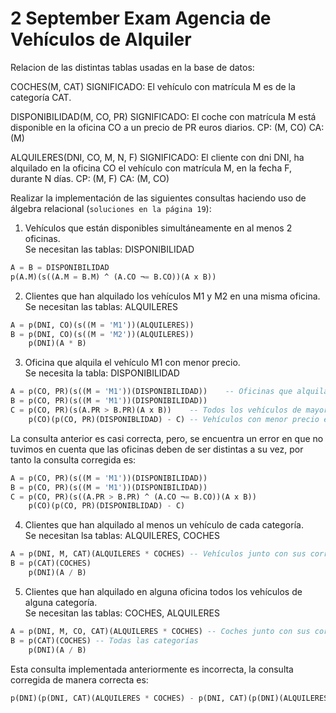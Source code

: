 # 2 September Exam Agencia de Vehículos de Alquiler

Relacion de las distintas tablas usadas en la base de datos:

COCHES(M, CAT)
SIGNIFICADO: El vehículo con matrícula M es de la categoría CAT.

DISPONIBILIDAD(M, CO, PR)
SIGNIFICADO: El coche con matrícula M está disponible en la oficina CO a un precio de PR euros diarios.
CP: (M, CO) CA: (M)

ALQUILERES(DNI, CO, M, N, F)
SIGNIFICADO: El cliente con dni DNI, ha alquilado en la oficina CO el vehículo con matrícula M, en la fecha F, durante N
días.
CP: (M, F) CA: (M, CO)

Realizar la implementación de las siguientes consultas haciendo uso de álgebra relacional (`soluciones en la página
19`):

1. Vehículos que están disponibles simultáneamente en al menos 2 oficinas.\
Se necesitan las tablas: DISPONIBILIDAD
```sql
A = B = DISPONIBILIDAD
p(A.M)(s((A.M = B.M) ^ (A.CO ¬= B.CO))(A x B))
```

2. Clientes que han alquilado los vehículos M1 y M2 en una misma oficina.\
Se necesitan las tablas: ALQUILERES
```sql
A = p(DNI, CO)(s((M = 'M1'))(ALQUILERES))
B = p(DNI, CO)(s((M = 'M2'))(ALQUILERES))
    p(DNI)(A * B)
```

3. Oficina que alquila el vehículo M1 con menor precio.\
Se necesita la tabla: DISPONIBILIDAD
```sql
A = p(CO, PR)(s((M = 'M1'))(DISPONIBILIDAD))    -- Oficinas que alquilan el vehículo M1
B = p(CO, PR)(s((M = 'M1'))(DISPONIBILIDAD))
C = p(CO, PR)(s(A.PR > B.PR)(A x B))    -- Todos los vehículos de mayor valor
    p(CO)(p(CO, PR)(DISPONIBLIDAD) - C) -- Vehículos con menor precio en una determinada oficina
```

La consulta anterior es casi correcta, pero, se encuentra un error en que no tuvimos en cuenta que las oficinas
deben de ser distintas a su vez, por tanto la consulta corregida es:
```sql
A = p(CO, PR)(s((M = 'M1'))(DISPONIBILIDAD))   
B = p(CO, PR)(s((M = 'M1'))(DISPONIBILIDAD))
C = p(CO, PR)(s((A.PR > B.PR) ^ (A.CO ¬= B.CO))(A x B))    
    p(CO)(p(CO, PR)(DISPONIBLIDAD) - C) 
```

4. Clientes que han alquilado al menos un vehículo de cada categoría.\
Se necesitan lsa tablas: ALQUILERES, COCHES
```sql
A = p(DNI, M, CAT)(ALQUILERES * COCHES) -- Vehículos junto con sus correspendientes categorías
B = p(CAT)(COCHES)
    p(DNI)(A / B)
```

5. Clientes que han alquilado en alguna oficina todos los vehículos de alguna categoría.\
Se necesitan las tablas: COCHES, ALQUILERES
```sql
A = p(DNI, M, CO, CAT)(ALQUILERES * COCHES) -- Coches junto con sus correspondientes categorías
B = p(CAT)(COCHES) -- Todas las categorías
    p(DNI)(A / B)
```

Esta consulta implementada anteriormente es incorrecta, la consulta corregida de manera correcta es:
```sql
p(DNI)(p(DNI, CAT)(ALQUILERES * COCHES) - p(DNI, CAT)(p(DNI)(ALQUILERES) x p(DNI, M, CAT)(ALQUILERES * COCHES) - p(DNI, M, CAT)(ALQUILERES * COCHES)))
```